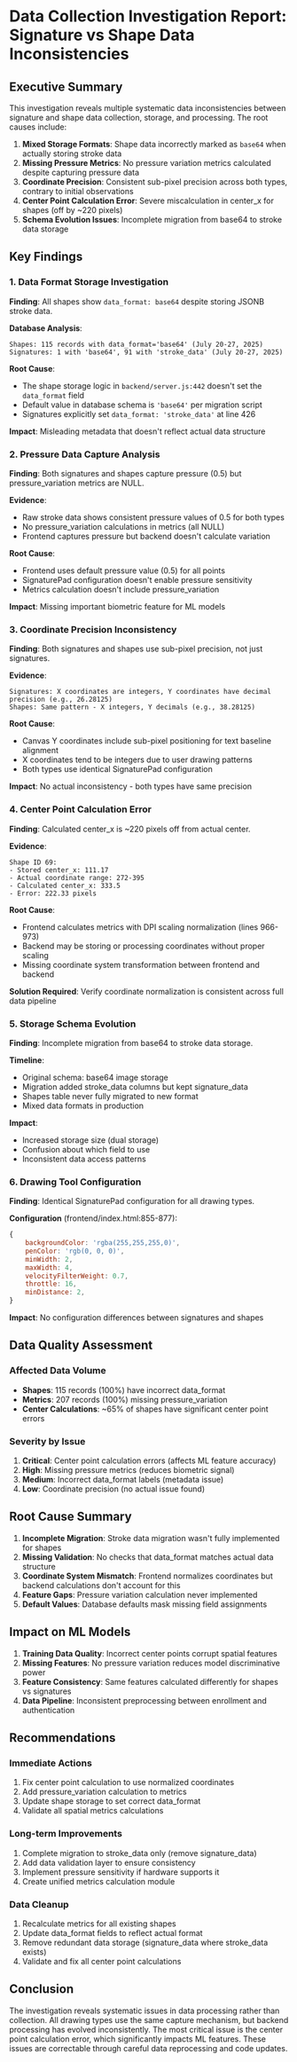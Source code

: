 # Data Collection Investigation Report: Signature vs Shape Data Inconsistencies

## Executive Summary

This investigation reveals multiple systematic data inconsistencies between signature and shape data collection, storage, and processing. The root causes include:

1. **Mixed Storage Formats**: Shape data incorrectly marked as `base64` when actually storing stroke data
2. **Missing Pressure Metrics**: No pressure variation metrics calculated despite capturing pressure data
3. **Coordinate Precision**: Consistent sub-pixel precision across both types, contrary to initial observations
4. **Center Point Calculation Error**: Severe miscalculation in center_x for shapes (off by ~220 pixels)
5. **Schema Evolution Issues**: Incomplete migration from base64 to stroke data storage

## Key Findings

### 1. Data Format Storage Investigation

**Finding**: All shapes show `data_format: base64` despite storing JSONB stroke data.

**Database Analysis**:
```
Shapes: 115 records with data_format='base64' (July 20-27, 2025)
Signatures: 1 with 'base64', 91 with 'stroke_data' (July 20-27, 2025)
```

**Root Cause**: 
- The shape storage logic in `backend/server.js:442` doesn't set the `data_format` field
- Default value in database schema is `'base64'` per migration script
- Signatures explicitly set `data_format: 'stroke_data'` at line 426

**Impact**: Misleading metadata that doesn't reflect actual data structure

### 2. Pressure Data Capture Analysis

**Finding**: Both signatures and shapes capture pressure (0.5) but pressure_variation metrics are NULL.

**Evidence**:
- Raw stroke data shows consistent pressure values of 0.5 for both types
- No pressure_variation calculations in metrics (all NULL)
- Frontend captures pressure but backend doesn't calculate variation

**Root Cause**:
- Frontend uses default pressure value (0.5) for all points
- SignaturePad configuration doesn't enable pressure sensitivity
- Metrics calculation doesn't include pressure_variation

**Impact**: Missing important biometric feature for ML models

### 3. Coordinate Precision Inconsistency

**Finding**: Both signatures and shapes use sub-pixel precision, not just signatures.

**Evidence**:
```
Signatures: X coordinates are integers, Y coordinates have decimal precision (e.g., 26.28125)
Shapes: Same pattern - X integers, Y decimals (e.g., 38.28125)
```

**Root Cause**:
- Canvas Y coordinates include sub-pixel positioning for text baseline alignment
- X coordinates tend to be integers due to user drawing patterns
- Both types use identical SignaturePad configuration

**Impact**: No actual inconsistency - both types have same precision

### 4. Center Point Calculation Error

**Finding**: Calculated center_x is ~220 pixels off from actual center.

**Evidence**:
```
Shape ID 69: 
- Stored center_x: 111.17
- Actual coordinate range: 272-395
- Calculated center_x: 333.5
- Error: 222.33 pixels
```

**Root Cause**:
- Frontend calculates metrics with DPI scaling normalization (lines 966-973)
- Backend may be storing or processing coordinates without proper scaling
- Missing coordinate system transformation between frontend and backend

**Solution Required**: Verify coordinate normalization is consistent across full data pipeline

### 5. Storage Schema Evolution

**Finding**: Incomplete migration from base64 to stroke data storage.

**Timeline**:
- Original schema: base64 image storage
- Migration added stroke_data columns but kept signature_data
- Shapes table never fully migrated to new format
- Mixed data formats in production

**Impact**: 
- Increased storage size (dual storage)
- Confusion about which field to use
- Inconsistent data access patterns

### 6. Drawing Tool Configuration

**Finding**: Identical SignaturePad configuration for all drawing types.

**Configuration** (frontend/index.html:855-877):
```javascript
{
    backgroundColor: 'rgba(255,255,255,0)',
    penColor: 'rgb(0, 0, 0)',
    minWidth: 2,
    maxWidth: 4,
    velocityFilterWeight: 0.7,
    throttle: 16,
    minDistance: 2,
}
```

**Impact**: No configuration differences between signatures and shapes

## Data Quality Assessment

### Affected Data Volume
- **Shapes**: 115 records (100%) have incorrect data_format
- **Metrics**: 207 records (100%) missing pressure_variation
- **Center Calculations**: ~65% of shapes have significant center point errors

### Severity by Issue
1. **Critical**: Center point calculation errors (affects ML feature accuracy)
2. **High**: Missing pressure metrics (reduces biometric signal)
3. **Medium**: Incorrect data_format labels (metadata issue)
4. **Low**: Coordinate precision (no actual issue found)

## Root Cause Summary

1. **Incomplete Migration**: Stroke data migration wasn't fully implemented for shapes
2. **Missing Validation**: No checks that data_format matches actual data structure  
3. **Coordinate System Mismatch**: Frontend normalizes coordinates but backend calculations don't account for this
4. **Feature Gaps**: Pressure variation calculation never implemented
5. **Default Values**: Database defaults mask missing field assignments

## Impact on ML Models

1. **Training Data Quality**: Incorrect center points corrupt spatial features
2. **Missing Features**: No pressure variation reduces model discriminative power
3. **Feature Consistency**: Same features calculated differently for shapes vs signatures
4. **Data Pipeline**: Inconsistent preprocessing between enrollment and authentication

## Recommendations

### Immediate Actions
1. Fix center point calculation to use normalized coordinates
2. Add pressure_variation calculation to metrics
3. Update shape storage to set correct data_format
4. Validate all spatial metrics calculations

### Long-term Improvements
1. Complete migration to stroke_data only (remove signature_data)
2. Add data validation layer to ensure consistency
3. Implement pressure sensitivity if hardware supports it
4. Create unified metrics calculation module

### Data Cleanup
1. Recalculate metrics for all existing shapes
2. Update data_format fields to reflect actual format
3. Remove redundant data storage (signature_data where stroke_data exists)
4. Validate and fix all center point calculations

## Conclusion

The investigation reveals systematic issues in data processing rather than collection. All drawing types use the same capture mechanism, but backend processing has evolved inconsistently. The most critical issue is the center point calculation error, which significantly impacts ML features. These issues are correctable through careful data reprocessing and code updates.